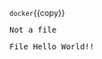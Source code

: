 `docker`{{copy}}

<pre data-target="clipboard">
Not a file
</pre>

<pre class="file" data-target="clipboard">
File Hello World!!
</pre>
